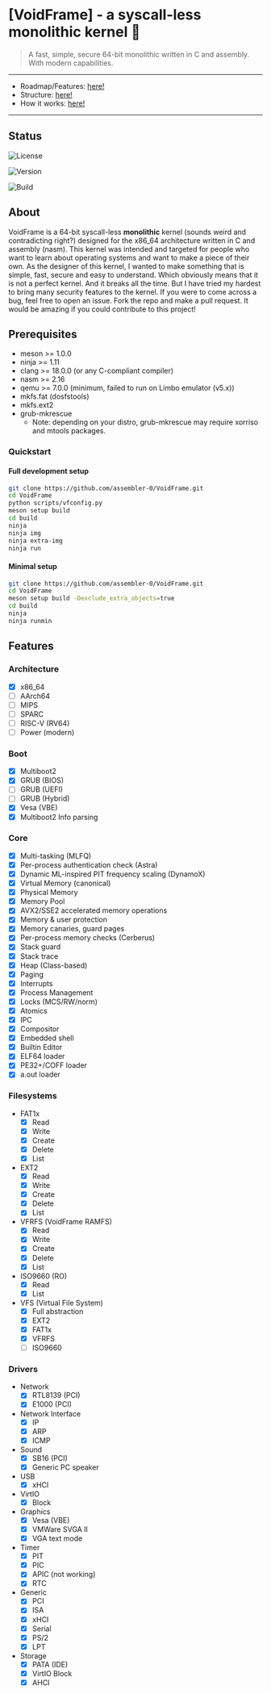 # [VoidFrame] - a syscall-less monolithic kernel 💫

> A fast, simple, secure 64-bit monolithic written in C and assembly. With modern capabilities.

---

- Roadmap/Features: [here!](docs/ROADMAP.md)
- Structure: [here!](docs/STRUCTURE.md)
- How it works: [here!](docs/ARCHITECTURE.md)

---

## Status

![License](https://img.shields.io/badge/License-GPLv2-orange)

![Version](https://img.shields.io/badge/Current%20Version-v0.0.2%20development2-blue)

![Build](https://img.shields.io/badge/Build-passing-brightgreen)

## About

VoidFrame is a 64-bit syscall-less **monolithic** kernel (sounds weird and contradicting right?) designed for the x86_64 architecture written in C and assembly (nasm).
This kernel was intended and targeted for people who want to learn about operating systems and want to make a piece of their own.
As the designer of this kernel, I wanted to make something that is simple, fast, secure and easy to understand.
Which obviously means that it is not a perfect kernel. And it breaks all the time.
But I have tried my hardest to bring many security features to the kernel.
If you were to come across a bug, feel free to open an issue. Fork the repo and make a pull request.
It would be amazing if you could contribute to this project!

## Prerequisites

- meson >= 1.0.0
- ninja >= 1.11
- clang >= 18.0.0 (or any C-compliant compiler)
- nasm >= 2.16
- qemu >= 7.0.0 (minimum, failed to run on Limbo emulator (v5.x))
- mkfs.fat (dosfstools)
- mkfs.ext2
- grub-mkrescue
    - Note: depending on your distro, grub-mkrescue may require xorriso and mtools packages.

### Quickstart
#### Full development setup
```bash
git clone https://github.com/assembler-0/VoidFrame.git
cd VoidFrame
python scripts/vfconfig.py
meson setup build
cd build
ninja
ninja img
ninja extra-img
ninja run
```
#### Minimal setup
```bash
git clone https://github.com/assembler-0/VoidFrame.git
cd VoidFrame
meson setup build -Dexclude_extra_objects=true
cd build
ninja
ninja runmin
```

## Features
### Architecture
- [x] x86_64
- [ ] AArch64
- [ ] MIPS
- [ ] SPARC
- [ ] RISC-V (RV64)
- [ ] Power (modern)
### Boot
- [x] Multiboot2
- [x] GRUB (BIOS)
- [ ] GRUB (UEFI)
- [ ] GRUB (Hybrid)
- [x] Vesa (VBE)
- [x] Multiboot2 Info parsing
### Core
- [x] Multi-tasking (MLFQ)
- [x] Per-process authentication check (Astra)
- [x] Dynamic ML-inspired PIT frequency scaling (DynamoX)
- [x] Virtual Memory (canonical)
- [x] Physical Memory
- [x] Memory Pool
- [x] AVX2/SSE2 accelerated memory operations
- [x] Memory & user protection
- [x] Memory canaries, guard pages
- [x] Per-process memory checks (Cerberus)
- [x] Stack guard
- [x] Stack trace
- [x] Heap (Class-based)
- [x] Paging
- [x] Interrupts
- [x] Process Management
- [x] Locks (MCS/RW/norm)
- [x] Atomics
- [x] IPC
- [x] Compositor
- [x] Embedded shell
- [x] Builtin Editor
- [x] ELF64 loader
- [x] PE32+/COFF loader
- [x] a.out loader
### Filesystems
- FAT1x
    - [x] Read
    - [x] Write
    - [x] Create
    - [x] Delete
    - [x] List
- EXT2
    - [x] Read
    - [x] Write
    - [x] Create
    - [x] Delete
    - [x] List
- VFRFS (VoidFrame RAMFS)
    - [x] Read
    - [x] Write
    - [x] Create
    - [x] Delete
    - [x] List
- ISO9660 (RO)
    - [x] Read
    - [x] List
- VFS (Virtual File System)
    - [x] Full abstraction
    - [x] EXT2
    - [x] FAT1x
    - [x] VFRFS
    - [ ] ISO9660 
### Drivers
- Network
    - [x] RTL8139 (PCI)
    - [x] E1000   (PCI)
- Network Interface
    - [x] IP
    - [x] ARP
    - [x] ICMP
- Sound
    - [x] SB16 (PCI)
    - [x] Generic PC speaker
- USB
    - [x] xHCI
- VirtIO
    - [x] Block
- Graphics
    - [x] Vesa (VBE)
    - [x] VMWare SVGA II
    - [x] VGA text mode
- Timer
    - [x] PIT
    - [x] PIC
    - [x] APIC (not working)
    - [x] RTC
- Generic
    - [x] PCI
    - [x] ISA
    - [x] xHCI
    - [x] Serial
    - [x] PS/2
    - [x] LPT
- Storage
    - [x] PATA (IDE)
    - [x] VirtIO Block
    - [x] AHCI